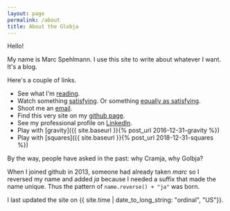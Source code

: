 ```yaml
---
layout: page
permalink: /about
title: About the Globja
---
```

Hello!

My name is Marc Spehlmann. I use this site to write about whatever I want. It's a blog.

Here's a couple of links.

*  See what I'm [reading](/reading).
*  Watch something [satisfying](http://i.imgur.com/AqLvXJh.gifv). Or something [equally as satisfying](https://gfycat.com/thatalivedogwoodclubgall).
*  Shoot me an [email](mailto:marc.spehlmann@gmail.com).
*  Find this very site on my [github page](https://github.com/cramja).
*  See my professional profile on [LinkedIn](https://www.linkedin.com/pub/marc-spehlmann/8b/25/a6/).
*  Play with [gravity]({{ site.baseurl }}{% post_url 2016-12-31-gravity %})
*  Play with [squares]({{ site.baseurl }}{% post_url 2018-12-31-squares %})

By the way, people have asked in the past: why Cramja, why Golbja?

When I joined github in 2013, someone had already taken _marc_ so I reversed my name and added _ja_ because I needed a suffix that made the name unique. Thus the pattern of `name.reverse() + "ja"` was born.

I last updated the site on {{ site.time | date_to_long_string: "ordinal", "US"}}.